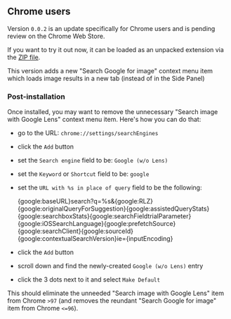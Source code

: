 ## Chrome users

Version `0.0.2` is an update specifically for Chrome users and is pending review on the Chrome Web Store.

If you want to try it out now, it can be loaded as an unpacked extension via the [ZIP file](https://github.com/fanfare/disablegooglelens/releases/download/0.0.2/disable-google-lens_manifest_v3_chrome-0.0.2.zip).

This version adds a new "Search Google for image" context menu item which loads image results in a new tab (instead of in the Side Panel)

### Post-installation

Once installed, you may want to remove the unnecessary "Search image with Google Lens" context menu item. Here's how you can do that:

- go to the URL: `chrome://settings/searchEngines`
- click the `Add` button
- set the `Search engine` field to be: `Google (w/o Lens)`
- set the `Keyword` or `Shortcut` field to be: `google`
- set the `URL with %s in place of query` field to be the following:

    {google:baseURL}search?q=%s&{google:RLZ}{google:originalQueryForSuggestion}{google:assistedQueryStats}{google:searchboxStats}{google:searchFieldtrialParameter}{google:iOSSearchLanguage}{google:prefetchSource}{google:searchClient}{google:sourceId}{google:contextualSearchVersion}ie={inputEncoding}
    
- click the `Add` button
- scroll down and find the newly-created `Google (w/o Lens)` entry
- click the 3 dots next to it and select `Make Default`

This should eliminate the unneeded "Search image with Google Lens" item from Chrome `>97` (and removes the reundant "Search Google for image" item from Chrome `<=96`).
